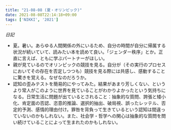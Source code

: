 ```yaml
---
title: "21-08-08 (夏・オリンピック)"
date: 2021-08-08T22:14:18+09:00
tags: ['NIKKI', '2021']
---
```

*日記*
- 夏。暑い。あらゆる人間関係の外にいるため、自分の時間が自分に帰属する状況が続いていて、読みたい本を読めて良い。「ジェンダー秩序」とか。正直に言えば、ともに学ぶパートナーがほしい。
- 親が見ているのでオリンピックの競技を見る。自分が（その実行のプロセスにおいてその存在を否定しつつも）競技を見る際には共感し、感動することに驚きを覚える。なぜなのだろうか。
- 認知の歪みテストを簡易的にやってみた。結果があまり芳しくない、というより常人がこのように世界を見ていることがわかりよかったという気持ちになる。日常生活に問題が出ているとされること：抽象的な質問、誇張と矮小化、肯定面の否認、恣意的推論、選択的抽出、破局視、誤ったレッテル、否定的予測、感情的理由付け。罪咎を背負って生きているという認知は間違っていないのかもしれない。また、社会学・哲学への関心は抽象的な質問を問い続けていることによって生まれたのかもしれない。

